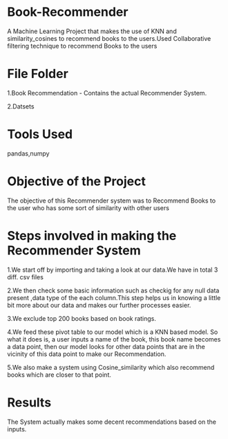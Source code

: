 # Book-Recommender

A Machine Learning Project that makes the use of KNN and similarity_cosines to recommend books to the users.Used Collaborative filtering technique to recommend Books to the users

# File Folder

1.Book Recommendation - Contains the actual Recommender System.

2.Datsets

# Tools Used

pandas,numpy
 
# Objective of the Project

The objective of this Recommender system was to Recommend Books to the user who has some sort of similarity with other users 


# Steps involved in making the Recommender System

1.We start off by importing and taking a look at our data.We have in total 3 diff. csv files

2.We then check some basic information such as checkig for any null data present ,data type of the each column.This step helps us in knowing a little bit more about our data and makes our further processes easier.

3.We exclude top 200 books based on book ratings.

4.We feed these pivot table to our model which is a KNN based model. So what it does is, a user inputs a name of the book, this book name becomes a data point, then our model looks for other data points that are in the vicinity of this data point to make our Recommendation.

5.We also make a system using Cosine_similarity which also recommend books which are closer to that point.

# Results

The System actually makes some decent recommendations based on the inputs.
